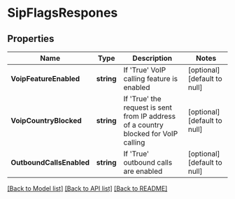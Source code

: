 # SipFlagsRespones

## Properties
Name | Type | Description | Notes
------------ | ------------- | ------------- | -------------
**VoipFeatureEnabled** | **string** | If &#39;True&#39; VoIP calling feature is enabled | [optional] [default to null]
**VoipCountryBlocked** | **string** | If &#39;True&#39; the request is sent from IP address of a country blocked for VoIP calling | [optional] [default to null]
**OutboundCallsEnabled** | **string** | If &#39;True&#39; outbound calls are enabled | [optional] [default to null]

[[Back to Model list]](../README.md#documentation-for-models) [[Back to API list]](../README.md#documentation-for-api-endpoints) [[Back to README]](../README.md)


